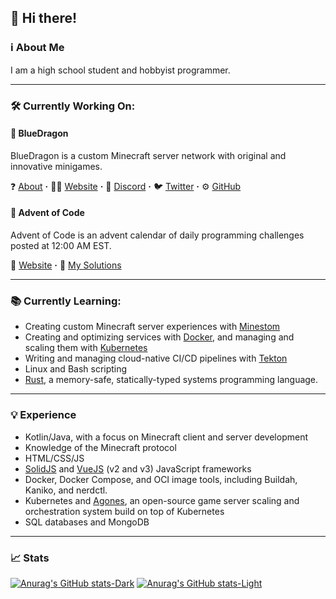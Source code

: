 ## 👋 Hi there! 
### ℹ About Me
I am a high school student and hobbyist programmer.

---

### 🛠 Currently Working On:
#### 🐲 BlueDragon
BlueDragon is a custom Minecraft server network with original and innovative minigames.

❓ [About](https://bluedragonmc.com/p/about) **·**
👨‍💻 [Website](https://bluedragonmc.com) **·**
💬 [Discord](https://discord.gg/3gvSPdW) **·**
🐦 [Twitter](https://twitter.com/BDMCNetwork) **·**
⚙ [GitHub](https://github.com/BlueDragonMC)

#### 🎄 Advent of Code
Advent of Code is an advent calendar of daily programming challenges posted at 12:00 AM EST.

🔗 [Website](https://adventofcode.com) **·**
📂 [My Solutions](https://github.com/FluxCapacitor2/advent-of-code-2022/tree/main/src/aoc2022)

---

### 📚 Currently Learning:
- Creating custom Minecraft server experiences with [Minestom](https://minestom.net/)
- Creating and optimizing services with [Docker](https://www.docker.com/), and managing and scaling them with [Kubernetes](https://k8s.io)
- Writing and managing cloud-native CI/CD pipelines with [Tekton](https://tekton.dev)
- Linux and Bash scripting
- [Rust](https://www.rust-lang.org/), a memory-safe, statically-typed systems programming language.

---

### 💡 Experience
- Kotlin/Java, with a focus on Minecraft client and server development
- Knowledge of the Minecraft protocol
- HTML/CSS/JS
- [SolidJS](https://www.solidjs.com/) and [VueJS](https://vuejs.org/) (v2 and v3) JavaScript frameworks
- Docker, Docker Compose, and OCI image tools, including Buildah, Kaniko, and nerdctl.
- Kubernetes and [Agones](https://agones.dev), an open-source game server scaling and orchestration system build on top of Kubernetes
- SQL databases and MongoDB

---

### 📈 Stats
[![Anurag's GitHub stats-Dark](https://github-readme-stats-lemon-beta.vercel.app/api?username=fluxcapacitor2&show_icons=true&theme=dark#gh-dark-mode-only)](https://github.com/anuraghazra/github-readme-stats#gh-dark-mode-only)
[![Anurag's GitHub stats-Light](https://github-readme-stats-lemon-beta.vercel.app/api?username=fluxcapacitor2&show_icons=true&theme=default#gh-light-mode-only)](https://github.com/anuraghazra/github-readme-stats#gh-light-mode-only)

